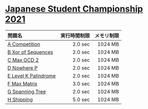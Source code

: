 # [Japanese Student Championship 2021](https://atcoder.jp/contests/jsc2021)

問題名 | 実行時間制限 | メモリ制限
:-- | --: | --:
[A Competition](https://atcoder.jp/contests/jsc2021/tasks/jsc2021_a) | 2.0 sec | 1024 MB
[B Xor of Sequences](https://atcoder.jp/contests/jsc2021/tasks/jsc2021_b) | 2.0 sec | 1024 MB
[C Max GCD 2](https://atcoder.jp/contests/jsc2021/tasks/jsc2021_c) | 2.0 sec | 1024 MB
[D Nowhere P](https://atcoder.jp/contests/jsc2021/tasks/jsc2021_d) | 2.0 sec | 1024 MB
[E Level K Palindrome](https://atcoder.jp/contests/jsc2021/tasks/jsc2021_e) | 2.0 sec | 1024 MB
[F Max Matrix](https://atcoder.jp/contests/jsc2021/tasks/jsc2021_f) | 3.0 sec | 1024 MB
[G Spanning Tree](https://atcoder.jp/contests/jsc2021/tasks/jsc2021_g) | 2.0 sec | 1024 MB
[H Shipping](https://atcoder.jp/contests/jsc2021/tasks/jsc2021_h) | 5.0 sec | 1024 MB
